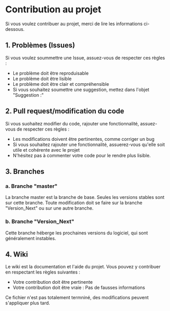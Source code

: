 # Contribution au projet
Si vous voulez contribuer au projet, merci de lire les informations ci-dessous.
## 1. Problèmes (Issues)
Si vous voulez soummettre une Issue, assuez-vous de respecter ces règles :
* Le problème doit être reproduisable
* Le problème doit être lisible
* Le problème doit être clair et compréhensible
* Si vous souhaitez soumettre une suggestion, mettez dans l'objet "Suggestion :"

## 2. Pull request/modification du code
Si vous suohaitez modifier du code, rajouter une fonctionnalité, assuez-vous de respecter ces règles :
* Les modifications doivent être pertinentes, comme corriger un bug
* Si vous souhaitez rajouter une fonctionnalité, assuerez-vous qu'elle soit utile et cohérente avec le projet
* N'hésitez pas à commenter votre code pour le rendre plus lisible.

## 3. Branches
### a. Branche "master"
La branche master est la branche de base. Seules les versions stables sont sur cette branche.
Toute modification doit se faire sur la branche "Version_Next" ou sur une autre branche.

### b. Branche "Version_Next"
Cette branche héberge les prochaines versions du logiciel, qui sont généralement instables.

## 4. Wiki
Le wiki est la documentation et l'aide du projet. Vous pouvez y contribuer en respectant les règles suivantes :
* Votre contribution doit être pertinente
* Votre contribution doit être vraie : Pas de fausses informations

Ce fichier n'est pas totalement termniné, des modifications peuvent s'appliquer plus tard.
